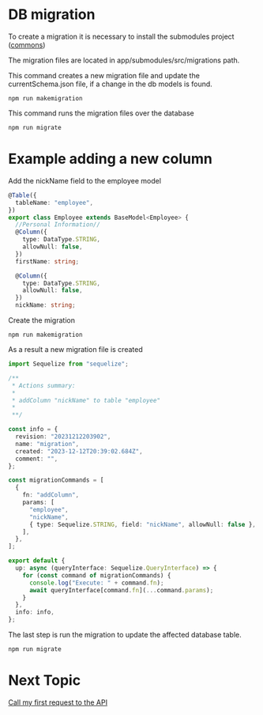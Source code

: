 # DB migration

To create a migration it is necessary to install the submodules project ([commons](https://github.com/KsquareTools/ksquare-ecosystem-commons))

The migration files are located in app/submodules/src/migrations path.

This command creates a new migration file and update the currentSchema.json file, if a change in the db models is found.

```
npm run makemigration
```

This command runs the migration files over the database

```
npm run migrate
```

# Example adding a new column

Add the nickName field to the employee model

```ts
@Table({
  tableName: "employee",
})
export class Employee extends BaseModel<Employee> {
  //Personal Information//
  @Column({
    type: DataType.STRING,
    allowNull: false,
  })
  firstName: string;

  @Column({
    type: DataType.STRING,
    allowNull: false,
  })
  nickName: string;
```

Create the migration

```
npm run makemigration
```

As a result a new migration file is created

```ts
import Sequelize from "sequelize";

/**
 * Actions summary:
 *
 * addColumn "nickName" to table "employee"
 *
 **/

const info = {
  revision: "20231212203902",
  name: "migration",
  created: "2023-12-12T20:39:02.684Z",
  comment: "",
};

const migrationCommands = [
  {
    fn: "addColumn",
    params: [
      "employee",
      "nickName",
      { type: Sequelize.STRING, field: "nickName", allowNull: false },
    ],
  },
];

export default {
  up: async (queryInterface: Sequelize.QueryInterface) => {
    for (const command of migrationCommands) {
      console.log("Execute: " + command.fn);
      await queryInterface[command.fn](...command.params);
    }
  },
  info: info,
};
```

The last step is run the migration to update the affected database table.

```
npm run migrate
```

# Next Topic

[Call my first request to the API](../db-migrations)
